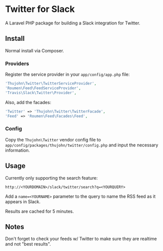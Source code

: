 # Twitter for Slack

A Laravel PHP package for building a Slack integration for Twitter.

## Install

Normal install via Composer.

### Providers

Register the service provider in your ``app/config/app.php`` file:

```php
'Thujohn\Twitter\TwitterServiceProvider',
'Roumen\Feed\FeedServiceProvider',
'Travis\Slack\Twitter\Provider',
```

Also, add the facades:

```php
'Twitter' => 'Thujohn\Twitter\TwitterFacade',
'Feed' => 'Roumen\Feed\Facades\Feed',
```

### Config

Copy the ``Thujohn\Twitter`` vendor config file to ``app/config/packages/thujohn/twitter/config.php`` and input the necessary information.

## Usage

Currently only supporting the search feature:

```
http://<YOURDOMAIN>/slack/twitter/search?q=<YOURQUERY>
```

Add a ``name=<YOURNAME>`` parameter to the query to name the RSS feed as it appears in Slack.

Results are cached for 5 minutes.

## Notes

Don't forget to check your feeds w/ Twitter to make sure they are realtime and not "best results".